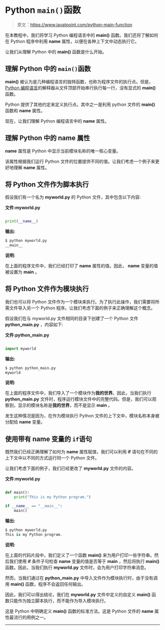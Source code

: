 # Python `main()`函数

> 原文：<https://www.javatpoint.com/python-main-function>

在本教程中，我们将学习 Python 编程语言中的 **main()** 函数。我们还将了解如何在 Python 程序中利用 **__name__** 属性，以便在各种上下文中动态执行它。

让我们从理解 Python 中的 **main()** 函数是什么开始。

## 理解 Python 中的 `main()`函数

**main()** 被认为是几种编程语言的独特函数，也称为程序文件的执行点。但是， [Python 编程语言](https://www.javatpoint.com/python-tutorial)的解释器从文件顶部开始串行执行每一行，没有显式的 **main()** 函数。

Python 提供了其他约定来定义执行点。其中之一是利用 python 文件的 **main()** 函数和 **__name__** 属性。

现在，让我们理解 Python 编程语言中的 **__name__** 属性。

## 理解 Python 中的 __name__ 属性

**__name__** 属性是 Python 中显示当前模块名称的唯一核心变量。

该属性根据我们运行 Python 文件的位置提供不同的值。让我们考虑一个例子来更好地理解 **__name__** 属性。

## 将 Python 文件作为脚本执行

假设我们有一个名为 **myworld.py** 的 Python 文件，其中包含以下内容:

**文件:myworld.py**

```py

print(__name__)

```

**输出:**

```py
$ python myworld.py
__main__

```

**说明:**

在上面的程序文件中，我们已经打印了 **__name__** 属性的值。因此， **__name__** 变量的值被设置为 **__main__** 。

## 将 Python 文件作为模块执行

我们也可以将 Python 文件作为一个模块来执行。为了执行此操作，我们需要将所需文件导入另一个 Python 程序。让我们考虑下面的例子来正确理解这个概念。

假设我们在与 myworld.py 文件相同的目录下创建了一个 Python 文件 **python_main.py** ，内容如下:

**文件:python_main.py**

```py

import myworld

```

**输出:**

```py
$ python python_main.py
myworld

```

**说明:**

在上面的程序文件中，我们导入了一个模块作为**我的世界**。因此，当我们执行 **python_main.py** 文件时，程序运行模块文件中的完整代码。但是，我们可以观察到，显示的模块名称是**我的世界**，而不是显示 **__main__** 。

发生这种情况是因为，在作为模块执行 Python 文件的上下文中，模块名称本身被分配给 **__name__** 变量。

## 使用带有 __name__ 变量的 `if`语句

既然我们已经正确理解了如何为 **__name__** 属性赋值，我们可以利用 **if** 语句在不同的上下文中以不同的方式运行同一个 Python 文件。

让我们考虑下面的例子，我们已经更改了 **myworld.py** 文件的内容。

**文件:myworld.py**

```py

def main():
    print("This is my Python program.")

if __name__ == "__main__":
    main()

```

**输出:**

```py
$ python myworld.py
This is my Python program.

```

**说明:**

在上面的代码片段中，我们定义了一个函数 **main()** 来为用户打印一些字符串。然后我们使用 **if** 条件子句检查 **__name__** 变量的值是否等于 **__main__** ，然后将执行 **main()** 函数。因此，当我们执行 **myworld.py** 文件时，会为用户打印字符串消息。

然而，当我们通过在 **python_main.py** 中导入文件作为模块执行时，由于没有调用 **main()** 函数，程序不会返回任何输出。

因此，我们可以得出结论，我们在 **myworld.py** 文件中定义的自定义 **main()** 函数只能作为独立脚本执行，而不能作为导入模块执行。

这是 Python 中明确定义 **main()** 函数的标准方法。这是 Python 文件的 **__name__** 属性最流行的用例之一。

* * *